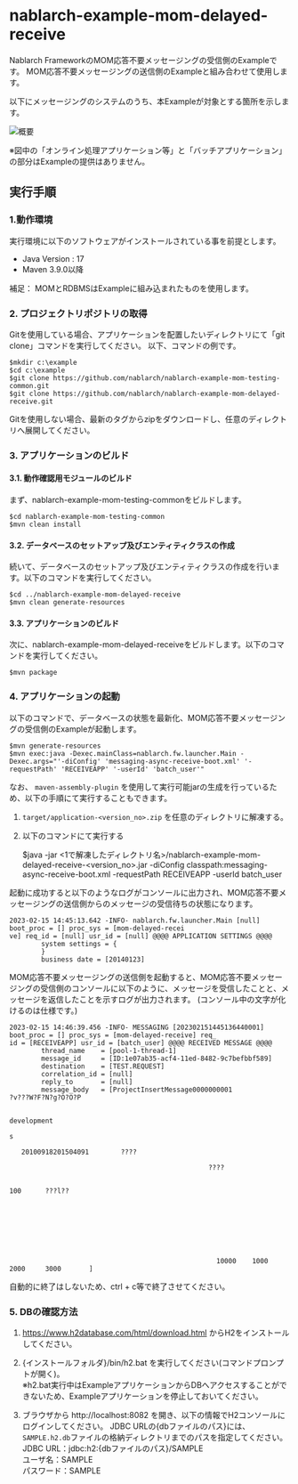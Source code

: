 nablarch-example-mom-delayed-receive
====================================

Nablarch FrameworkのMOM応答不要メッセージングの受信側のExampleです。
MOM応答不要メッセージングの送信側のExampleと組み合わせて使用します。

以下にメッセージングのシステムのうち、本Exampleが対象とする箇所を示します。

![概要](./fig/abstract.png "概要")

※図中の「オンライン処理アプリケーション等」と「バッチアプリケーション」の部分はExampleの提供はありません。

## 実行手順

### 1.動作環境
実行環境に以下のソフトウェアがインストールされている事を前提とします。
* Java Version : 17
* Maven 3.9.0以降

補足：
MOMとRDBMSはExampleに組み込まれたものを使用します。

### 2. プロジェクトリポジトリの取得
Gitを使用している場合、アプリケーションを配置したいディレクトリにて「git clone」コマンドを実行してください。
以下、コマンドの例です。

    $mkdir c:\example
    $cd c:\example
    $git clone https://github.com/nablarch/nablarch-example-mom-testing-common.git
    $git clone https://github.com/nablarch/nablarch-example-mom-delayed-receive.git

Gitを使用しない場合、最新のタグからzipをダウンロードし、任意のディレクトリへ展開してください。

### 3. アプリケーションのビルド
#### 3.1. 動作確認用モジュールのビルド
まず、nablarch-example-mom-testing-commonをビルドします。

    $cd nablarch-example-mom-testing-common
    $mvn clean install

#### 3.2. データベースのセットアップ及びエンティティクラスの作成
続いて、データベースのセットアップ及びエンティティクラスの作成を行います。以下のコマンドを実行してください。

    $cd ../nablarch-example-mom-delayed-receive
    $mvn clean generate-resources

#### 3.3. アプリケーションのビルド
次に、nablarch-example-mom-delayed-receiveをビルドします。以下のコマンドを実行してください。

    $mvn package

### 4. アプリケーションの起動

以下のコマンドで、データベースの状態を最新化、MOM応答不要メッセージングの受信側のExampleが起動します。

    $mvn generate-resources
    $mvn exec:java -Dexec.mainClass=nablarch.fw.launcher.Main -Dexec.args="'-diConfig' 'messaging-async-receive-boot.xml' '-requestPath' 'RECEIVEAPP' '-userId' 'batch_user'"

なお、 `maven-assembly-plugin` を使用して実行可能jarの生成を行っているため、以下の手順にて実行することもできます。

1. ``target/application-<version_no>.zip`` を任意のディレクトリに解凍する。
2. 以下のコマンドにて実行する

    $java -jar <1で解凍したディレクトリ名>/nablarch-example-mom-delayed-receive-<version_no>.jar -diConfig classpath:messaging-async-receive-boot.xml -requestPath RECEIVEAPP -userId batch_user

起動に成功すると以下のようなログがコンソールに出力され、MOM応答不要メッセージングの送信側からのメッセージの受信待ちの状態になります。

```log
2023-02-15 14:45:13.642 -INFO- nablarch.fw.launcher.Main [null] boot_proc = [] proc_sys = [mom-delayed-recei
ve] req_id = [null] usr_id = [null] @@@@ APPLICATION SETTINGS @@@@
        system settings = {
        }
        business date = [20140123]
```

MOM応答不要メッセージングの送信側を起動すると、MOM応答不要メッセージングの受信側のコンソールに以下のように、メッセージを受信したことと、メッセージを返信したことを示すログが出力されます。
(コンソール中の文字が化けるのは仕様です。)

```log
2023-02-15 14:46:39.456 -INFO- MESSAGING [202302151445136440001] boot_proc = [] proc_sys = [mom-delayed-receive] req_
id = [RECEIVEAPP] usr_id = [batch_user] @@@@ RECEIVED MESSAGE @@@@
        thread_name    = [pool-1-thread-1]
        message_id     = [ID:1e07ab35-acf4-11ed-8482-9c7befbbf589]
        destination    = [TEST.REQUEST]
        correlation_id = [null]
        reply_to       = [null]
        message_body   = [ProjectInsertMessage0000000001                    ?v???W?F?N?g?O?O?P

                                                                                                  development
                                                                                                             s

   20100918201504091        ????

                                                  ????

                                                                        100      ???l??








                                                    10000    1000     2000     3000       ]
```


自動的に終了はしないため、ctrl + c等で終了させてください。

### 5. DBの確認方法

1. https://www.h2database.com/html/download.html からH2をインストールしてください。  

2. {インストールフォルダ}/bin/h2.bat を実行してください(コマンドプロンプトが開く)。  
  ※h2.bat実行中はExampleアプリケーションからDBへアクセスすることができないため、Exampleアプリケーションを停止しておいてください。

3. ブラウザから http://localhost:8082 を開き、以下の情報でH2コンソールにログインしてください。
   JDBC URLの{dbファイルのパス}には、`SAMPLE.h2.db`ファイルの格納ディレクトリまでのパスを指定してください。  
  JDBC URL：jdbc:h2:{dbファイルのパス}/SAMPLE  
  ユーザ名：SAMPLE  
  パスワード：SAMPLE

